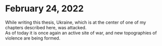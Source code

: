 <div class="full-height centered centered-text">
  <!-- <div class="main-title">
Topography of Violence
<br>title animation?
  </div> -->

# February 24, 2022

While writing this thesis, Ukraine, which is at the center of one of my chapters described here, was attacked. <br> As of today it is once again an active site of war, and new topographies of violence are being formed.
 
</div>
